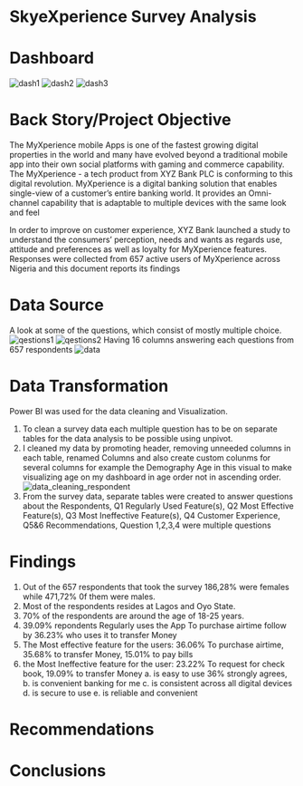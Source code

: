 # SkyeXperience Survey Analysis

# Dashboard
![dash1](https://user-images.githubusercontent.com/107527156/210819797-bee80645-fe86-40e0-9a4c-ba28e7e9e830.png) 
![dash2](https://user-images.githubusercontent.com/107527156/210819800-3842abb6-737c-4558-a088-96f085b0da0a.png)
![dash3](https://user-images.githubusercontent.com/107527156/210819788-e856a94b-13f8-4d49-b823-5b2540874fba.png)

# Back Story/Project Objective

The MyXperience mobile Apps is one of the fastest growing digital properties in the world and many have evolved beyond a traditional mobile app into their own social platforms with gaming and commerce capability. The MyXperience - a tech product from XYZ Bank PLC is conforming to this digital revolution. 
MyXperience is a digital banking solution that enables single-view of a customer’s entire banking world. It provides an Omni-channel capability that is adaptable to multiple devices with the same look and feel

In order to improve on customer experience, XYZ Bank launched a study to understand the consumers’ perception, needs and wants as regards use, attitude and preferences as well as loyalty for MyXperience features.
Responses were collected from 657 active users of MyXperience across Nigeria and this document reports its findings

# Data Source
A look at some of the questions, which consist of mostly multiple choice.
![qestions1](https://user-images.githubusercontent.com/107527156/210813734-30bfb87a-1619-4021-b9ce-2fdc46e1bda5.png)
![qestions2](https://user-images.githubusercontent.com/107527156/210813745-1c34912b-be86-4e0c-b91d-af3d0e5b0ac3.png)
Having 16 columns answering each questions from 657 respondents
![data](https://user-images.githubusercontent.com/107527156/210814980-d82c5501-e87b-4260-b2d7-1c9d049d386f.png)

# Data Transformation
Power BI was used for the data cleaning and Visualization. 
1. To clean a survey data each multiple question has to be on separate tables for the data analysis to be possible using unpivot. 
2. I cleaned my data by promoting header, removing unneeded columns in each table, renamed Columns and also create custom colunms for several columns for example the Demography Age in this visual to make visualizing age on my dashboard in age order not in ascending order. 
![data_cleaning_respondent ](https://user-images.githubusercontent.com/107527156/210808554-553625c3-4aad-47f5-8dcd-4cb9ebc689d8.png)
3. From the survey data, separate tables were created to answer questions about the Respondents, Q1 Regularly Used Feature(s), Q2 Most Effective Feature(s), Q3 Most Ineffective Feature(s), Q4 Customer Experience, Q5&6 Recommendations, Question 1,2,3,4 were multiple questions

# Findings 
1. Out of the 657 respondents that took the survey 186,28% were females while 471,72% 0f them were males.
2. Most of the respondents resides at Lagos and Oyo State.
3. 70% of the respondents are around the age of 18-25 years.
4. 39.09% repondents Regularly uses the App To purchase airtime follow by 36.23% who uses it to transfer Money
5. The Most effective feature for the users: 36.06%  To purchase airtime, 35.68% to transfer Money, 15.01% to pay bills
6. the Most Ineffective feature for the user: 23.22% To request for check book, 19.09% to transfer Money
a.	is easy to use 36% strongly agrees, 
b.	is convenient banking for me
c.	is consistent across all digital devices
d.	is secure to use
e.	is reliable and convenient

# Recommendations

# Conclusions
